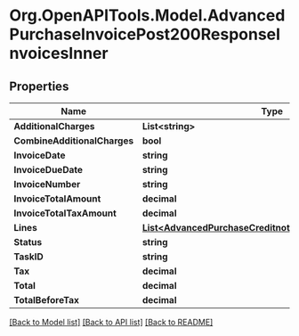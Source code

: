 # Org.OpenAPITools.Model.AdvancedPurchaseInvoicePost200ResponseInvoicesInner

## Properties

Name | Type | Description | Notes
------------ | ------------- | ------------- | -------------
**AdditionalCharges** | **List&lt;string&gt;** |  | 
**CombineAdditionalCharges** | **bool** |  | 
**InvoiceDate** | **string** |  | 
**InvoiceDueDate** | **string** |  | 
**InvoiceNumber** | **string** |  | 
**InvoiceTotalAmount** | **decimal** |  | 
**InvoiceTotalTaxAmount** | **decimal** |  | 
**Lines** | [**List&lt;AdvancedPurchaseCreditnotePostRequestLinesInner&gt;**](AdvancedPurchaseCreditnotePostRequestLinesInner.md) |  | 
**Status** | **string** |  | 
**TaskID** | **string** |  | 
**Tax** | **decimal** |  | 
**Total** | **decimal** |  | 
**TotalBeforeTax** | **decimal** |  | 

[[Back to Model list]](../README.md#documentation-for-models) [[Back to API list]](../README.md#documentation-for-api-endpoints) [[Back to README]](../README.md)

